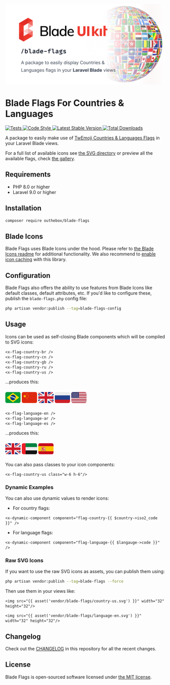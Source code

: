 <p align="center">
    <img src="art/cover.png" width="1280" title="Blade Flags For Countries & Languages">
</p>

# Blade Flags For Countries & Languages

<a href="https://github.com/MohmmedAshraf/blade-flags/actions?query=workflow%3ATests">
    <img src="https://github.com/MohmmedAshraf/blade-flags/workflows/Tests/badge.svg" alt="Tests">
</a>
<a href="https://github.styleci.io/repos/539659619">
    <img src="https://github.styleci.io/repos/539659619/shield?style=flat" alt="Code Style">
</a>
<a href="https://packagist.org/packages/outhebox/blade-flags">
    <img src="https://img.shields.io/packagist/v/outhebox/blade-flags" alt="Latest Stable Version">
</a>
<a href="https://packagist.org/packages/outhebox/blade-flags">
    <img src="https://img.shields.io/packagist/dt/outhebox/blade-flags" alt="Total Downloads">
</a>

A package to easily make use of [TwEmoji Countries & Languages Flags](https://github.com/twitter/twemoji) in your Laravel Blade views.

For a full list of available icons see [the SVG directory](resources/svg) or preview all the available flags, check [the gallery](https://github.com/twitter/twemoji).

## Requirements

- PHP 8.0 or higher
- Laravel 9.0 or higher

## Installation

```bash
composer require outhebox/blade-flags
```

## Blade Icons

Blade Flags uses Blade Icons under the hood. Please refer to [the Blade Icons readme](https://github.com/blade-ui-kit/blade-icons) for additional functionality. We also recommend to [enable icon caching](https://github.com/blade-ui-kit/blade-icons#caching) with this library.

## Configuration

Blade Flags also offers the ability to use features from Blade Icons like default classes, default attributes, etc. If you'd like to configure these, publish the `blade-flags.php` config file:

```bash
php artisan vendor:publish --tag=blade-flags-config
```

## Usage

Icons can be used as self-closing Blade components which will be compiled to SVG icons:

```blade
<x-flag-country-br />
<x-flag-country-cn />
<x-flag-country-gb />
<x-flag-country-ru />
<x-flag-country-us />
```

...produces this:<br/><br/>
<img src="resources/svg/country-br.svg" width="48">
<img src="resources/svg/country-cn.svg" width="48">
<img src="resources/svg/country-gb.svg" width="48">
<img src="resources/svg/country-ru.svg" width="48">
<img src="resources/svg/country-us.svg" width="48">

```blade
<x-flag-language-en />
<x-flag-language-ar />
<x-flag-language-es />
```

...produces this:<br/><br/>
<img src="resources/svg/language-en.svg" width="48">
<img src="resources/svg/language-ar.svg" width="48">
<img src="resources/svg/language-es.svg" width="48">

You can also pass classes to your icon components:

```blade
<x-flag-country-us class="w-6 h-6"/>
```

### Dynamic Examples

You can also use dynamic values to render icons:

- For country flags:

```blade
<x-dynamic-component component="flag-country-{{ $country->iso2_code }}" />
```

- For language flags:

```blade
<x-dynamic-component component="flag-language-{{ $langauge->code }}" />
```


### Raw SVG Icons

If you want to use the raw SVG icons as assets, you can publish them using:

```bash
php artisan vendor:publish --tag=blade-flags --force
```

Then use them in your views like:

```blade
<img src="{{ asset('vendor/blade-flags/country-us.svg') }}" width="32" height="32"/>
```

```blade
<img src="{{ asset('vendor/blade-flags/language-en.svg') }}" width="32" height="32"/>
```

## Changelog

Check out the [CHANGELOG](CHANGELOG.md) in this repository for all the recent changes.

## License

Blade Flags is open-sourced software licensed under [the MIT license](LICENSE.md).
